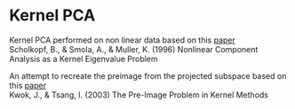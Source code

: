 # Kernel PCA
Kernel PCA performed on non linear data based on this [paper](http://www.face-rec.org/algorithms/Kernel/kernelPCA_scholkopf.pdf)  
Scholkopf, B., & Smola, A., & Muller, K. (1996) Nonlinear Component Analysis as a Kernel Eigenvalue Problem

An attempt to recreate the preimage from the projected subspace based on this [paper](https://www.aaai.org/Papers/ICML/2003/ICML03-055.pdf)  
Kwok, J., & Tsang, I. (2003) The Pre-Image Problem in Kernel Methods
